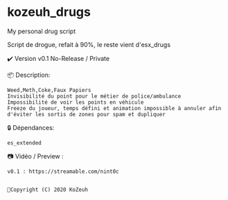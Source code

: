 # kozeuh_drugs

My personal drug script

Script de drogue, refait à 90%, le reste vient d'esx_drugs

✔️ Version v0.1 No-Release / Private 

📦 Description:

    Weed,Meth,Coke,Faux Papiers
    Invisibilité du point pour le métier de police/ambulance
    Impossibilité de voir les points en véhicule
    Freeze du joueur, temps défini et animation impossible à annuler afin d'éviter les sortis de zones pour spam et dupliquer
    

🔒 Dépendances:

    es_extended 


📷 Vidéo / Preview :

    v0.1 : https://streamable.com/nint0c


    🔖Copyright (C) 2020 KoZeuh 

